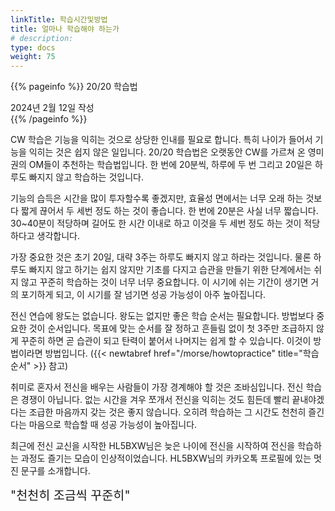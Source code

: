 ```yaml
---
linkTitle: 학습시간및방법
title: 얼마나 학습해야 하는가
# description: 
type: docs
weight: 75
---
```

{{% pageinfo %}}
20/20 학습법

2024년 2월 12일 작성<br>
{{% /pageinfo %}}


CW 학습은 기능을 익히는 것으로 상당한 인내를 필요로 합니다. 특히 나이가 들어서 기능을 익히는 것은 쉽지 않은 일입니다. 20/20 학습법은 오랫동안 CW를 가르쳐 온 영미권의 OM들이 추천하는 학습법입니다. 한 번에 20분씩, 하루에 두 번 그리고 20일은 하루도 빠지지 않고 학습하는 것입니다.

기능의 습득은 시간을 많이 투자할수록 좋겠지만, 효율성 면에서는 너무 오래 하는 것보다 짧게 끊어서 두 세번 정도 하는 것이 좋습니다. 한 번에 20분은 사실 너무 짧습니다. 30~40분이 적당하며 길어도 한 시간 이내로 하고 이것을 두 세번 정도 하는 것이 적당하다고 생각합니다.

가장 중요한 것은 초기 20일, 대략 3주는 하루도 빠지지 않고 하라는 것입니다. 물론 하루도 빠지지 않고 하기는 쉽지 않지만 기초를 다지고 습관을 만들기 위한 단계에서는 쉬지 않고 꾸준히 학습하는 것이 너무 너무 중요합니다. 이 시기에 쉬는 기간이 생기면 거의 포기하게 되고, 이 시기를 잘 넘기면 성공 가능성이 아주 높아집니다.

전신 연습에 왕도는 없습니다. 왕도는 없지만 좋은 학습 순서는 필요합니다. 방법보다 중요한 것이 순서입니다. 목표에 맞는 순서를 잘 정하고 흔들림 없이 첫 3주만 조급하지 않게 꾸준히 하면 곧 습관이 되고 탄력이 붙어서 나머지는 쉽게 할 수 있습니다. 이것이 방법이라면 방법입니다. ({{< newtabref href="/morse/howtopractice" title="학습 순서" >}} 참고)

취미로 혼자서 전신을 배우는 사람들이 가장 경계해야 할 것은 조바심입니다. 전신 학습은 경쟁이 아닙니다. 없는 시간을 겨우 쪼개서 전신을 익히는 것도 힘든데 빨리 끝내야겠다는 조급한 마음까지 갖는 것은 좋지 않습니다. 오히려 학습하는 그 시간도 천천히 즐긴다는 마음으로 학습할 때 성공 가능성이 높아집니다.

최근에 전신 교신을 시작한 HL5BXW님은 늦은 나이에 전신을 시작하여 전신을 학습하는 과정도 즐기는 모습이 인상적이었습니다. HL5BXW님의 카카오톡 프로필에 있는 멋진 문구를 소개합니다.

<span style="font-size:140%">"천천히 조금씩 꾸준히"</span>

